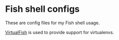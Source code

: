 # Fish shell configs #

These are config files for my Fish shell usage.

[VirtualFish](https://github.com/adambrenecki/virtualfish) is used to provide support for virtualenvs.
